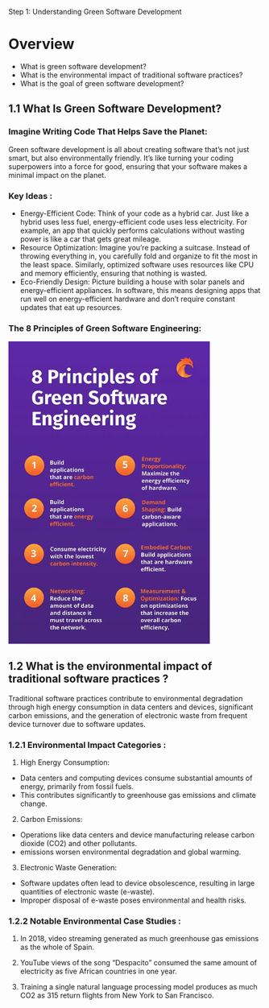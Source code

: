 Step 1: Understanding Green Software Development

# **Overview**

- What is green software development?
- What is the environmental impact of traditional software practices?
- What is the goal of green software development?

## **1.1 What Is Green Software Development?**

### **Imagine Writing Code That Helps Save the Planet:**
Green software development is all about creating software that’s not just smart, but also environmentally friendly. It’s like turning your coding superpowers into a force for good, ensuring that your software makes a minimal impact on the planet.

### **Key Ideas :**

- Energy-Efficient Code: Think of your code as a hybrid car. Just like a hybrid uses less fuel, energy-efficient code uses less electricity. For example, an app that quickly performs calculations without wasting power is like a car that gets great mileage.
- Resource Optimization: Imagine you’re packing a suitcase. Instead of throwing everything in, you carefully fold and organize to fit the most in the least space. Similarly, optimized software uses resources like CPU and memory efficiently, ensuring that nothing is wasted.
- Eco-Friendly Design: Picture building a house with solar panels and energy-efficient appliances. In software, this means designing apps that run well on energy-efficient hardware and don’t require constant updates that eat up resources.

### **The 8 Principles of Green Software Engineering:**
<img src="./images/pic2.png" alt="Green Web Developmen" width="400">

## **1.2 What is the environmental impact of traditional software practices ?**
Traditional software practices contribute to environmental degradation through high energy consumption in data centers and devices, significant carbon emissions, and the generation of electronic waste from frequent device turnover due to software updates.

### **1.2.1 Environmental Impact Categories :**

1. High Energy Consumption:

- Data centers and computing devices consume substantial amounts of energy, primarily from fossil fuels.
- This contributes significantly to greenhouse gas emissions and climate change.
  
2. Carbon Emissions:

- Operations like data centers and device manufacturing release carbon dioxide (CO2) and other pollutants.
- emissions worsen environmental degradation and global warming.
  
3. Electronic Waste Generation:

- Software updates often lead to device obsolescence, resulting in large quantities of electronic waste (e-waste).
- Improper disposal of e-waste poses environmental and health risks.

### **1.2.2 Notable Environmental Case Studies :**

1. In 2018, video streaming generated as much greenhouse gas emissions as the whole of Spain.

2. YouTube views of the song “Despacito” consumed the same amount of electricity as five African countries in one year.

3. Training a single natural language processing model produces as much CO2 as 315 return flights from New York to San Francisco.





